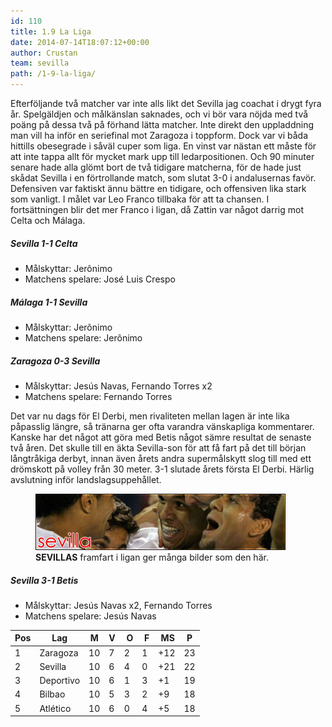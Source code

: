 ```yaml
---
id: 110
title: 1.9 La Liga
date: 2014-07-14T18:07:12+00:00
author: Crustan
team: sevilla
path: /1-9-la-liga/
---
```


Efterföljande två matcher var inte alls likt det Sevilla jag coachat i drygt fyra år. Spelgäldjen och målkänslan saknades, och vi bör vara nöjda med två poäng på dessa två på förhand lätta matcher. Inte direkt den uppladdning man vill ha inför en seriefinal mot Zaragoza i toppform. Dock var vi båda hittills obesegrade i såväl cuper som liga. En vinst var nästan ett måste för att inte tappa allt för mycket mark upp till ledarpositionen. Och 90 minuter senare hade alla glömt bort de två tidigare matcherna, för de hade just skådat Sevilla i en förtrollande match, som slutat 3-0 i andalusernas favör. Defensiven var faktiskt ännu bättre en tidigare, och offensiven lika stark som vanligt. I målet var Leo Franco tillbaka för att ta chansen. I fortsättningen blir det mer Franco i ligan, då Zattin var något darrig mot Celta och Málaga.

##### Sevilla 1-1 Celta

- Målskyttar: Jerônimo
- Matchens spelare: José Luis Crespo

##### Málaga 1-1 Sevilla

- Målskyttar: Jerônimo
- Matchens spelare: Jerônimo

##### Zaragoza 0-3 Sevilla

- Målskyttar: Jesús Navas, Fernando Torres x2
- Matchens spelare: Fernando Torres

Det var nu dags för El Derbi, men rivaliteten mellan lagen är inte lika påpasslig längre, så tränarna ger ofta varandra vänskapliga kommentarer. Kanske har det något att göra med Betis något sämre resultat de senaste två åren. Det skulle till en äkta Sevilla-son för att få fart på det till början långtråkiga derbyt, innan även årets andra supermålskytt slog till med ett drömskott på volley från 30 meter. 3-1 slutade årets första El Derbi. Härlig avslutning inför landslagsuppehållet.

<figure>
  <img src="../images/sevilla400.png" alt="sevilla" />
  <figcaption><strong>SEVILLAS</strong> framfart i ligan ger många bilder som den här.</figcaption>
</figure>

##### Sevilla 3-1 Betis

- Målskyttar: Jesús Navas x2, Fernando Torres
- Matchens spelare: Jesús Navas

| Pos | Lag       | M   | V   |  O  |  F  |  MS | P   |
| --- | --------- | --- | --- | --- | --- | --- | --- |
| 1   | Zaragoza  | 10  | 7   | 2   | 1   | +12 | 23  |
| 2   | Sevilla   | 10  | 6   | 4   | 0   | +21 | 22  |
| 3   | Deportivo | 10  | 6   | 1   | 3   | +1  | 19  |
| 4   | Bilbao    | 10  | 5   | 3   | 2   | +9  | 18  |
| 5   | Atlético  | 10  | 6   | 0   | 4   | +5  | 18  |
